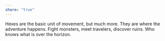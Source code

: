 ```yaml
---
share: "true"
---
```




Hexes are the basic unit of movement, but much more. They are where the adventure happens. Fight monsters, meet travelers, discover ruins. Who knows what is over the horizon.